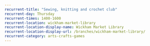 ```yaml
---
recurrent-title: "Sewing, knitting and crochet club"
recurrent-day: Thursday
recurrent-times: 1400-1600
recurrent-location: wickham-market-library
recurrent-location-display-name: Wickham Market Library
recurrent-location-display-url: /branches/wickham-market-library/
recurrent-category: arts-crafts-games
---
```

